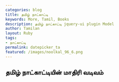```yaml
---  
categories: blog  
title: தமிழ் நாட்காட்டி
keywords: More, Tamil, Books  
description: தமிழ் நாட்காட்டி jquery-ui plugin Model
author: Tamilan  
layout: Ruby  
tags:     
- நாட்காட்டி
permalink: datepicker_ta  
featured: /images/noolkal_96_6.png  
---  
```

## தமிழ் நாட்காட்டியின் மாதிரி வடிவம்

<div id="datepicker"></div>
<div id="datepicker_ta"></div>

<script>
$(function(){

$( "#datepicker" ).datepicker({
	inline: true
});

$( "#datepicker_ta" ).datepicker_ta({
	inline: true
});

});
</script>
